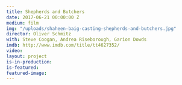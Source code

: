 ```yaml
---
title: Shepherds and Butchers
date: 2017-06-21 00:00:00 Z
medium: film
img: "/uploads/shaheen-baig-casting-shepherds-and-butchers.jpg"
director: Oliver Schmitz
with: Steve Coogan, Andrea Riseborough, Garion Dowds
imdb: http://www.imdb.com/title/tt4627352/
video: 
layout: project
is-in-production: 
is-featured: 
featured-image: 
---
```


